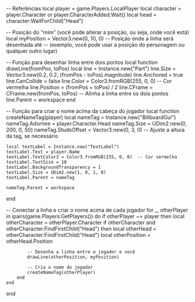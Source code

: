 -- Referências
local player = game.Players.LocalPlayer
local character = player.Character or player.CharacterAdded:Wait()
local head = character:WaitForChild("Head")

-- Posição do "mim" (você pode alterar a posição, ou seja, onde você está)
local myPosition = Vector3.new(0, 10, 0) -- Posição onde a linha será desenhada até
-- (exemplo, você pode usar a posição do personagem ou qualquer outro lugar)

-- Função para desenhar linha entre dois pontos
local function drawLine(fromPos, toPos)
    local line = Instance.new("Part")
    line.Size = Vector3.new(0.2, 0.2, (fromPos - toPos).magnitude)
    line.Anchored = true
    line.CanCollide = false
    line.Color = Color3.fromRGB(255, 0, 0)  -- Cor vermelha
    line.Position = (fromPos + toPos) / 2
    line.CFrame = CFrame.new(fromPos, toPos)  -- Alinha a linha entre os dois pontos
    line.Parent = workspace
end

-- Função para criar o nome acima da cabeça do jogador
local function createNameTag(player)
    local nameTag = Instance.new("BillboardGui")
    nameTag.Adornee = player.Character.Head
    nameTag.Size = UDim2.new(0, 200, 0, 50)
    nameTag.StudsOffset = Vector3.new(0, 3, 0)  -- Ajuste a altura da tag, se necessário
    
    local textLabel = Instance.new("TextLabel")
    textLabel.Text = player.Name
    textLabel.TextColor3 = Color3.fromRGB(255, 0, 0)  -- Cor vermelha
    textLabel.TextSize = 18
    textLabel.BackgroundTransparency = 1
    textLabel.Size = UDim2.new(1, 0, 1, 0)
    textLabel.Parent = nameTag
    
    nameTag.Parent = workspace
end

-- Conectar a linha e criar o nome acima de cada jogador
for _, otherPlayer in ipairs(game.Players:GetPlayers()) do
    if otherPlayer ~= player then
        local otherCharacter = otherPlayer.Character
        if otherCharacter and otherCharacter:FindFirstChild("Head") then
            local otherHead = otherCharacter:FindFirstChild("Head")
            local otherPosition = otherHead.Position
            
            -- Desenha a linha entre o jogador e você
            drawLine(otherPosition, myPosition)
            
            -- Cria o nome do jogador
            createNameTag(otherPlayer)
        end
    end
end
